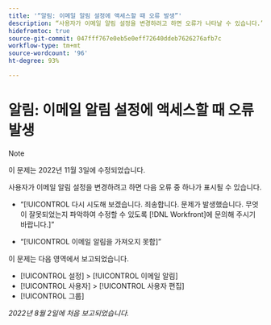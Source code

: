 ```yaml
---
title: '“알림: 이메일 알림 설정에 액세스할 때 오류 발생”'
description: “사용자가 이메일 알림 설정을 변경하려고 하면 오류가 나타날 수 있습니다.”
hidefromtoc: true
source-git-commit: 047fff767e0eb5e0eff72640ddeb7626276afb7c
workflow-type: tm+mt
source-wordcount: '96'
ht-degree: 93%

---
```



# 알림: 이메일 알림 설정에 액세스할 때 오류 발생

>[!NOTE]
>
>이 문제는 2022년 11월 3일에 수정되었습니다.

사용자가 이메일 알림 설정을 변경하려고 하면 다음 오류 중 하나가 표시될 수 있습니다.

* “[!UICONTROL 다시 시도해 보겠습니다. 죄송합니다. 문제가 발생했습니다. 무엇이 잘못되었는지 파악하여 수정할 수 있도록 [!DNL Workfront]에 문의해 주시기 바랍니다.]”

* “[!UICONTROL 이메일 알림을 가져오지 못함]”

이 문제는 다음 영역에서 보고되었습니다.

* [!UICONTROL 설정] > [!UICONTROL 이메일 알림]
* [!UICONTROL 사용자] > [!UICONTROL 사용자 편집]
* [!UICONTROL 그룹]

_2022년 8월 2일에 처음 보고되었습니다._

